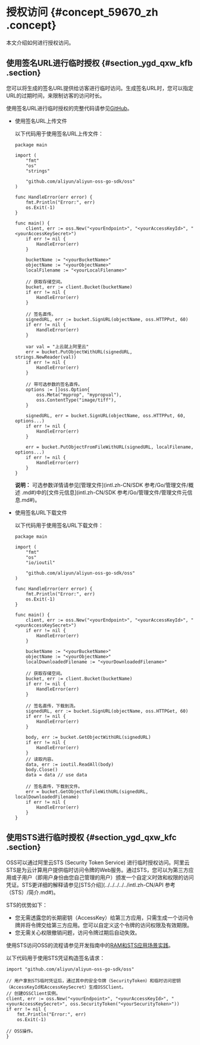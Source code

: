 # 授权访问 {#concept_59670_zh .concept}

本文介绍如何进行授权访问。

## 使用签名URL进行临时授权 {#section_ygd_qxw_kfb .section}

您可以将生成的签名URL提供给访客进行临时访问。生成签名URL时，您可以指定URL的过期时间，来限制访客的访问时长。

使用签名URL进行临时授权的完整代码请参见[GitHub](https://github.com/aliyun/aliyun-oss-go-sdk/blob/master/sample/sign_url.go)。

-   使用签名URL上传文件

    以下代码用于使用签名URL上传文件：

    ```
    package main
    
    import (
    	"fmt"
    	"os"
    	"strings"
    
    	"github.com/aliyun/aliyun-oss-go-sdk/oss"
    )
    
    func HandleError(err error) {
    	fmt.Println("Error:", err)
    	os.Exit(-1)
    }
    
    func main() {
    	client, err := oss.New("<yourEndpoint>", "<yourAccessKeyId>", "<yourAccessKeySecret>")
    	if err != nil {
    		HandleError(err)
    	}
    
    	bucketName := "<yourBucketName>"
    	objectName := "<yourObjectName>"
    	localFilename := "<yourLocalFilename>"
    
    	// 获取存储空间。
    	bucket, err := client.Bucket(bucketName)
    	if err != nil {
    		HandleError(err)
    	}
    
    	// 签名直传。
    	signedURL, err := bucket.SignURL(objectName, oss.HTTPPut, 60)
    	if err != nil {
    		HandleError(err)
    	}
    
    	var val = "上云就上阿里云"
    	err = bucket.PutObjectWithURL(signedURL, strings.NewReader(val))
    	if err != nil {
    		HandleError(err)
    	}
    
    	// 带可选参数的签名直传。
    	options := []oss.Option{
    		oss.Meta("myprop", "mypropval"),
    		oss.ContentType("image/tiff"),
    	}
    
    	signedURL, err = bucket.SignURL(objectName, oss.HTTPPut, 60, options...)
    	if err != nil {
    		HandleError(err)
    	}
    
    	err = bucket.PutObjectFromFileWithURL(signedURL, localFilename, options...)
    	if err != nil {
    		HandleError(err)
    	}
    }
    
    ```

    **说明：** 可选参数详情请参见[管理文件](intl.zh-CN/SDK 参考/Go/管理文件/概述 .md#)中的[文件元信息](intl.zh-CN/SDK 参考/Go/管理文件/管理文件元信息.md#)。

-   使用签名URL下载文件

    以下代码用于使用签名URL下载文件：

    ```
    package main
    
    import (
    	"fmt"
    	"os"
    	"io/ioutil"
    
    	"github.com/aliyun/aliyun-oss-go-sdk/oss"
    )
    
    func HandleError(err error) {
    	fmt.Println("Error:", err)
    	os.Exit(-1)
    }
    
    func main() {
    	client, err := oss.New("<yourEndpoint>", "<yourAccessKeyId>", "<yourAccessKeySecret>")
    	if err != nil {
    		HandleError(err)
    	}
    
    	bucketName := "<yourBucketName>"
    	objectName := "<yourObjectName>"
    	localDownloadedFilename := "<yourDownloadedFilename>"
    
    	// 获取存储空间。
    	bucket, err := client.Bucket(bucketName)
    	if err != nil {
    		HandleError(err)
    	}
    
    	// 签名直传，下载到流。
    	signedURL, err := bucket.SignURL(objectName, oss.HTTPGet, 60)
    	if err != nil {
    		HandleError(err)
    	}
    
    	body, err := bucket.GetObjectWithURL(signedURL)
    	if err != nil {
    		HandleError(err)
    	}
    	// 读取内容。
    	data, err := ioutil.ReadAll(body)
    	body.Close()
    	data = data // use data
    
    	// 签名直传，下载到文件。
    	err = bucket.GetObjectToFileWithURL(signedURL, localDownloadedFilename)
    	if err != nil {
    		HandleError(err)
    	}
    }
    
    ```


## 使用STS进行临时授权 {#section_ygd_qxw_kfc .section}

OSS可以通过阿里云STS \(Security Token Service\) 进行临时授权访问。阿里云STS是为云计算用户提供临时访问令牌的Web服务。通过STS，您可以为第三方应用或子用户（即用户身份由您自己管理的用户）颁发一个自定义时效和权限的访问凭证。STS更详细的解释请参见[STS介绍](../../../../../intl.zh-CN/API 参考（STS）/简介.md#)。

STS的优势如下：

-   您无需透露您的长期密钥（AccessKey）给第三方应用，只需生成一个访问令牌并将令牌交给第三方应用。您可以自定义这个令牌的访问权限及有效期限。
-   您无需关心权限撤销问题，访问令牌过期后自动失效。

使用STS访问OSS的流程请参见开发指南中的[RAM和STS应用场景实践](../../../../../intl.zh-CN/开发指南/权限控制/权限控制概述.md#)。

以下代码用于使用STS凭证构造签名请求：

```language-go
import "github.com/aliyun/aliyun-oss-go-sdk/oss"

// 用户拿到STS临时凭证后，通过其中的安全令牌（SecurityToken）和临时访问密钥（AccessKeyId和AccessKeySecret）生成OSSClient。
// 创建OSSClient实例。
client, err := oss.New("<yourEndpoint>", "<yourAccessKeyId>", "<yourAccessKeySecret>", oss.SecurityToken("<yourSecurityToken>"))
if err != nil {
	fmt.Println("Error:", err)
	os.Exit(-1)

// OSS操作。
}

```

